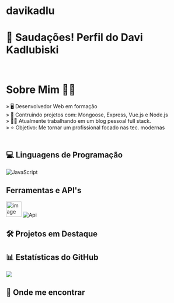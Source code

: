 # davikadlu

<h1>🖖 Saudações! Perfil do Davi Kadlubiski </h1>
<br/>

<h1>Sobre Mim 🙋‍♂️</h1>

 » 🖥️ Desenvolvedor Web em formação <br/>
 » 🌱 Contruindo projetos com: Mongoose, Express, Vue.js e Node.js <br/>
 » 🧑‍🔧 Atualmente trabalhando em um blog pessoal full stack. <br/>
 » ⭐ Objetivo: Me tornar um profissional focado nas tec. modernas
 <br/>
<br/>

##  💻 Linguagens de Programação
<div>
  <div class='javascript'>
    <img alt="JavaScript" src="https://skillicons.dev/icons?i=html,css,js,mongodb,express,vue,node"></div>
</div>

## Ferramentas e API's
<div>
  <div class='api'>
    <img height="42" alt="image" src="https://github.com/user-attachments/assets/7d71d31b-fb2b-4c54-8625-ceaf4c4e47d6" />
    <img alt="Api" src='https://skillicons.dev/icons?i=git,github,vscode'>

  </div>
</div>


## 🛠️ Projetos em Destaque



## 📊 Estatísticas do GitHub
<img src="https://github-readme-stats.vercel.app/api?username=davikadlu&show_icons=true&theme=radical">

## 📍 Onde me encontrar
